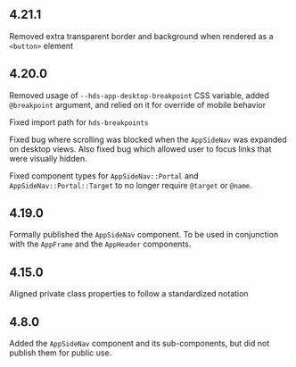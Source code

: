 ## 4.21.1

Removed extra transparent border and background when rendered as a `<button>` element


## 4.20.0

Removed usage of `--hds-app-desktop-breakpoint` CSS variable, added `@breakpoint` argument, and relied on it for override of mobile behavior

Fixed import path for `hds-breakpoints`

Fixed bug where scrolling was blocked when the `AppSideNav` was expanded on desktop views. Also fixed bug which allowed user to focus links that were visually hidden.

Fixed component types for `AppSideNav::Portal` and `AppSideNav::Portal::Target` to no longer require `@target` or `@name`.

## 4.19.0

Formally published the `AppSideNav` component. To be used in conjunction with the `AppFrame` and the `AppHeader` components.

## 4.15.0

Aligned private class properties to follow a standardized notation

## 4.8.0

Added the `AppSideNav` component and its sub-components, but did not publish them for public use.
